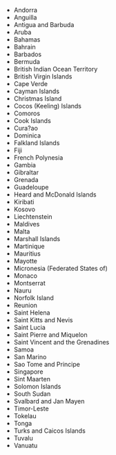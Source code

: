 - Andorra
- Anguilla
- Antigua and Barbuda
- Aruba
- Bahamas
- Bahrain
- Barbados
- Bermuda
- British Indian Ocean Territory
- British Virgin Islands
- Cape Verde
- Cayman Islands
- Christmas Island
- Cocos (Keeling) Islands
- Comoros
- Cook Islands
- Cura?ao
- Dominica
- Falkland Islands
- Fiji
- French Polynesia
- Gambia
- Gibraltar
- Grenada
- Guadeloupe
- Heard and McDonald Islands
- Kiribati
- Kosovo
- Liechtenstein
- Maldives
- Malta
- Marshall Islands
- Martinique
- Mauritius
- Mayotte
- Micronesia (Federated States of)
- Monaco
- Montserrat
- Nauru
- Norfolk Island
- Reunion
- Saint Helena
- Saint Kitts and Nevis
- Saint Lucia
- Saint Pierre and Miquelon
- Saint Vincent and the Grenadines
- Samoa
- San Marino
- Sao Tome and Principe
- Singapore
- Sint Maarten
- Solomon Islands
- South Sudan
- Svalbard and Jan Mayen
- Timor-Leste
- Tokelau
- Tonga
- Turks and Caicos Islands
- Tuvalu
- Vanuatu
